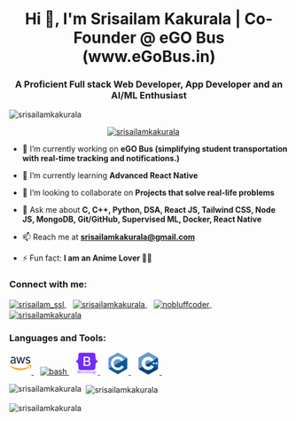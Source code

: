 <h1 align="center">Hi 👋, I'm Srisailam Kakurala | Co-Founder @ eGO Bus (www.eGoBus.in)</h1>
<h3 align="center">A Proficient Full stack Web Developer, App Developer and an AI/ML Enthusiast</h3>

<p align="left">
  <img src="https://komarev.com/ghpvc/?username=srisailamkakurala&label=Profile%20views&color=0e75b6&style=flat" alt="srisailamkakurala" />
</p>

<p align="center">
  <a href="https://github.com/ryo-ma/github-profile-trophy">
    <img style="margin-right: 20px;" src="https://github-profile-trophy.vercel.app/?username=srisailamkakurala" alt="srisailamkakurala" />
  </a>
</p>

- 🔭 I’m currently working on **eGO Bus (simplifying student transportation with real-time tracking and notifications.)**

- 🌱 I’m currently learning **Advanced React Native**

- 👯 I’m looking to collaborate on **Projects that solve real-life problems**

- 💬 Ask me about **C, C++, Python, DSA, React JS, Tailwind CSS, Node JS, MongoDB, Git/GitHub, Supervised ML, Docker, React Native**

- 📫 Reach me at **srisailamkakurala@gmail.com**

- ⚡ Fun fact: **I am an Anime Lover 🌟😎**

<h3 align="left">Connect with me:</h3>
<p align="left">
  <a href="https://twitter.com/srisailam_ssl" target="blank">
    <img align="center" src="https://raw.githubusercontent.com/rahuldkjain/github-profile-readme-generator/master/src/images/icons/Social/twitter.svg" alt="srisailam_ssl" height="30" width="40" />
  </a>&nbsp;&nbsp;
  <a href="https://linkedin.com/in/srisailamkakurala" target="blank">
    <img align="center" src="https://raw.githubusercontent.com/rahuldkjain/github-profile-readme-generator/master/src/images/icons/Social/linked-in-alt.svg" alt="srisailamkakurala" height="30" width="40" />
  </a>&nbsp;&nbsp;
  <a href="https://www.youtube.com/c/nobluffcoder" target="blank">
    <img align="center" src="https://raw.githubusercontent.com/rahuldkjain/github-profile-readme-generator/master/src/images/icons/Social/youtube.svg" alt="nobluffcoder" height="30" width="40" />
  </a>&nbsp;&nbsp;
  <a href="https://www.leetcode.com/srisailamkakurala" target="blank">
    <img align="center" src="https://raw.githubusercontent.com/rahuldkjain/github-profile-readme-generator/master/src/images/icons/Social/leet-code.svg" alt="srisailamkakurala" height="30" width="40" />
  </a>
</p>

<h3 align="left">Languages and Tools:</h3>
<p align="left">
  <a href="https://aws.amazon.com" target="_blank" rel="noreferrer">
    <img src="https://raw.githubusercontent.com/devicons/devicon/master/icons/amazonwebservices/amazonwebservices-original-wordmark.svg" alt="aws" width="40" height="40" />
  </a>&nbsp;&nbsp;
  <a href="https://www.gnu.org/software/bash/" target="_blank" rel="noreferrer">
    <img src="https://www.vectorlogo.zone/logos/gnu_bash/gnu_bash-icon.svg" alt="bash" width="40" height="40" />
  </a>&nbsp;&nbsp;
  <a href="https://getbootstrap.com" target="_blank" rel="noreferrer">
    <img src="https://raw.githubusercontent.com/devicons/devicon/master/icons/bootstrap/bootstrap-plain-wordmark.svg" alt="bootstrap" width="40" height="40" />
  </a>&nbsp;&nbsp;
  <a href="https://www.cprogramming.com/" target="_blank" rel="noreferrer">
    <img src="https://raw.githubusercontent.com/devicons/devicon/master/icons/c/c-original.svg" alt="c" width="40" height="40" />
  </a>&nbsp;&nbsp;
  <a href="https://www.w3schools.com/cpp/" target="_blank" rel="noreferrer">
    <img src="https://raw.githubusercontent.com/devicons/devicon/master/icons/cplusplus/cplusplus-original.svg" alt="cplusplus" width="40" height="40" />
  </a>&nbsp;&nbsp;
  <!-- Add more tools as needed -->
</p>

<p>
  <img align="left" src="https://github-readme-stats.vercel.app/api/top-langs?username=srisailamkakurala&show_icons=true&locale=en&layout=compact" alt="srisailamkakurala" />
</p>

<p>&nbsp;&nbsp;<img align="center" src="https://github-readme-stats.vercel.app/api?username=srisailamkakurala&show_icons=true&locale=en" alt="srisailamkakurala" /></p>

<p>
  <img align="center" src="https://github-readme-streak-stats.herokuapp.com/?user=srisailamkakurala&" alt="srisailamkakurala" />
</p>

